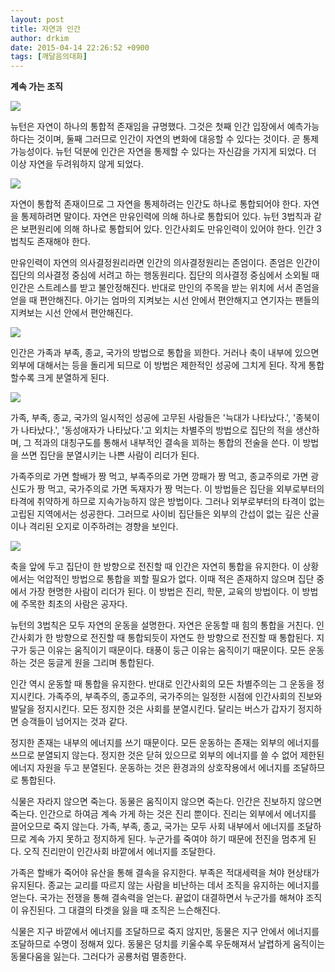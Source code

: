 ```yaml
---
layout: post
title: 자연과 인간
author: drkim
date: 2015-04-14 22:26:52 +0900
tags: [깨달음의대화]
---
```

**계속 가는 조직**

  




![](/files/attach/images/198/094/581/32.jpg) 

  


뉴턴은 자연이 하나의 통합적 존재임을 규명했다. 그것은 첫째 인간 입장에서 예측가능하다는 것이며, 둘째 그러므로 인간이 자연의 변화에 대응할 수 있다는 것이다. 곧 통제가능성이다. 뉴턴 덕분에 인간은 자연을 통제할 수 있다는 자신감을 가지게 되었다. 더 이상 자연을 두려워하지 않게 되었다. 

  




![](/files/attach/images/198/094/581/33.jpg) 

  


자연이 통합적 존재이므로 그 자연을 통제하려는 인간도 하나로 통합되어야 한다. 자연을 통제하려면 말이다. 자연은 만유인력에 의해 하나로 통합되어 있다. 뉴턴 3법칙과 같은 보편원리에 의해 하나로 통합되어 있다. 인간사회도 만유인력이 있어야 한다. 인간 3법칙도 존재해야 한다.

  


만유인력이 자연의 의사결정원리라면 인간의 의사결정원리는 존엄이다. 존엄은 인간이 집단의 의사결정 중심에 서려고 하는 행동원리다. 집단의 의사결정 중심에서 소외될 때 인간은 스트레스를 받고 불안정해진다. 반대로 만인의 주목을 받는 위치에 서서 존엄을 얻을 때 편안해진다. 아기는 엄마의 지켜보는 시선 안에서 편안해지고 연기자는 팬들의 지켜보는 시선 안에서 편안해진다. 

  




![](/files/attach/images/198/094/581/35.jpg) 

  


인간은 가족과 부족, 종교, 국가의 방법으로 통합을 꾀한다. 거러나 축이 내부에 있으면 외부에 대해서는 등을 돌리게 되므로 이 방법은 제한적인 성공에 그치게 된다. 작게 통합할수록 크게 분열하게 된다. 

  




![](/files/attach/images/198/094/581/37.jpg) 

  


가족, 부족, 종교, 국가의 일시적인 성공에 고무된 사람들은 '늑대가 나타났다.', '종북이가 나타났다.', '동성애자가 나타났다.'고 외치는 차별주의 방법으로 집단의 적을 생산하며, 그 적과의 대칭구도를 통해서 내부적인 결속을 꾀하는 통합의 전술을 쓴다. 이 방법을 쓰면 집단을 분열시키는 나쁜 사람이 리더가 된다.

  


가족주의로 가면 할배가 짱 먹고, 부족주의로 가면 깡패가 짱 먹고, 종교주의로 가면 광신도가 짱 먹고, 국가주의로 가면 독재자가 짱 먹는다. 이 방법들은 집단을 외부로부터의 타격에 취약하게 하므로 지속가능하지 않은 방법이다. 그러나 외부로부터의 타격이 없는 고립된 지역에서는 성공한다. 그러므로 사이비 집단들은 외부의 간섭이 없는 깊은 산골이나 격리된 오지로 이주하려는 경향을 보인다. 

  




![](/files/attach/images/198/094/581/36.jpg) 

  


축을 앞에 두고 집단이 한 방향으로 전진할 때 인간은 자연히 통합을 유지한다. 이 상황에서는 억압적인 방법으로 통합을 꾀할 필요가 없다. 이때 적은 존재하지 않으며 집단 중에서 가장 현명한 사람이 리더가 된다. 이 방법은 진리, 학문, 교육의 방법이다. 이 방법에 주목한 최초의 사람은 공자다. 

  


뉴턴의 3법칙은 모두 자연의 운동을 설명한다. 자연은 운동할 때 힘의 통합을 거친다. 인간사회가 한 방향으로 전진할 때 통합되듯이 자연도 한 방향으로 전진할 때 통합된다. 지구가 둥근 이유는 움직이기 때문이다. 태풍이 둥근 이유는 움직이기 때문이다. 모든 운동하는 것은 둥글게 원을 그리며 통합된다. 

  


인간 역시 운동할 때 통합을 유지한다. 반대로 인간사회의 모든 차별주의는 그 운동을 정지시킨다. 가족주의, 부족주의, 종교주의, 국가주의는 일정한 시점에 인간사회의 진보와 발달을 정지시킨다. 모든 정지한 것은 사회를 분열시킨다. 달리는 버스가 갑자기 정지하면 승객들이 넘어지는 것과 같다. 

  


정지한 존재는 내부의 에너지를 쓰기 때문이다. 모든 운동하는 존재는 외부의 에너지를 쓰므로 분열되지 않는다. 정지한 것은 닫혀 있으므로 외부의 에너지를 쓸 수 없어 제한된 에너지 자원을 두고 분열된다. 운동하는 것은 환경과의 상호작용에서 에너지를 조달하므로 통합된다.

  


식물은 자라지 않으면 죽는다. 동물은 움직이지 않으면 죽는다. 인간은 진보하지 않으면 죽는다. 인간으로 하여금 계속 가게 하는 것은 진리 뿐이다. 진리는 외부에서 에너지를 끌어오므로 죽지 않는다. 가족, 부족, 종교, 국가는 모두 사회 내부에서 에너지를 조달하므로 계속 가지 못하고 정지하게 된다. 누군가를 죽여야 하기 때문에 전진을 멈추게 된다. 오직 진리만이 인간사회 바깥에서 에너지를 조달한다. 

  


가족은 할배가 죽어야 유산을 통해 결속을 유지한다. 부족은 적대세력을 쳐야 현상태가 유지된다. 종교는 교리를 따르지 않는 사람을 비난하는 데서 조직을 유지하는 에너지를 얻는다. 국가는 전쟁을 통해 결속력을 얻는다. 끝없이 대결하면서 누군가를 해쳐야 조직이 유진된다. 그 대결의 타겟을 잃을 때 조직은 느슨해진다. 

  


식물은 지구 바깥에서 에너지를 조달하므로 죽지 않지만, 동물은 지구 안에서 에너지를 조달하므로 수명이 정해져 있다. 동물은 덩치를 키울수록 우둔해져서 날렵하게 움직이는 동물다움을 잃는다. 그러다가 공룡처럼 멸종한다.